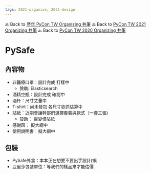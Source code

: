 ```yaml
---
tags: 2021-organize, 2021-design
---
```


🔙 Back to [歷年 PyCon TW Organizing 共筆](/ryPr7SFyP/%2FHM5mHCFKQCu7-W5ea8ITcw%3Fview)
🔙 Back to [PyCon TW 2021 Organizing 共筆](/Wb9vQrfJQk-5tPoPR23hwA)
🔙 Back to [PyCon TW 2020 Organizing 共筆](/5u84SOprTUeQYBR57TH49w)

# PySafe

## 內容物

* 非醫療口罩：設計完成 打樣中
    * 贊助: Elasticsearch
* 酒精空瓶：設計完成 確認中
* 酒杯：尺寸丈量中
* T-shirt：尚未發包 各尺寸欲抓估算中
* 貼紙：近期會讓幹部們選擇套裝與款式（一套三張)
    * 贊助： 百變怪貼紙
* 感謝函： 擬大綱中
* 使用說明書：擬大綱中

## 包裝
* PySafe外盒：本本正在想要不要出手設計(懶
* 亞里莎包裝單位：等我們的樣品來才能估價